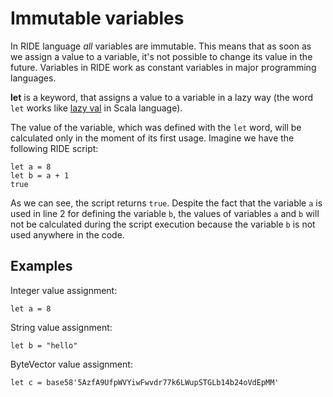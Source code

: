 # Immutable variables
In RIDE language _all_ variables are immutable. This means that as soon as we assign a value to a variable, it's not possible to change its value in the future. Variables in RIDE work as constant variables in major programming languages.

**let** is a keyword, that assigns a value to a variable in a lazy way (the word `let` works like [lazy val](https://docs.scala-lang.org/sips/improved-lazy-val-initialization.html) in Scala language).

The value of the variable, which was defined with the `let` word, will be calculated only in the moment of its first usage. Imagine we have the following RIDE script:
```
let a = 8
let b = a + 1
true
```
As we can see, the script returns `true`. Despite the fact that the variable `a` is used in line 2 for defining the variable `b`, the values of variables `a` and `b` will not be calculated during the script execution because the variable `b` is not used anywhere in the code.
## Examples
Integer value assignment:
```
let a = 8
```
String value assignment:
```
let b = "hello"
```
ByteVector value assignment:
```
let c = base58'5AzfA9UfpWVYiwFwvdr77k6LWupSTGLb14b24oVdEpMM'
```